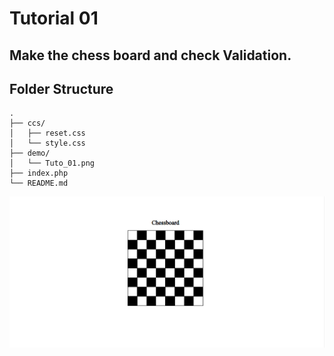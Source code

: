 # Tutorial 01

## Make the chess board and check Validation.

## Folder Structure

```
.
├── ccs/
│   ├── reset.css
│   └── style.css
├── demo/
│   └── Tuto_01.png
├── index.php
└── README.md
```

![Tuto_01.png](demo/Tuto_01.png)